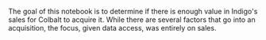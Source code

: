 The goal of this notebook is to determine if there is enough value in Indigo's sales for Colbalt to acquire it. While there are several factors that go into an acquisition, the focus, given data access, was entirely on sales.
